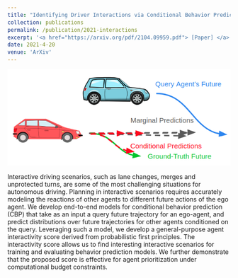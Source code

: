 ```yaml
---
title: "Identifying Driver Interactions via Conditional Behavior Prediction"
collection: publications
permalink: /publication/2021-interactions
excerpt: '<a href="https://arxiv.org/pdf/2104.09959.pdf"> [Paper] </a>'
date: 2021-4-20
venue: 'ArXiv'
---
```


 <img src='/images/cbp_cartoon.png'>
 
Interactive driving scenarios, such as lane changes, merges and unprotected turns, are some of the most challenging situations for autonomous driving. Planning in interactive scenarios requires accurately modeling the reactions of other agents to different future actions of the ego agent. We develop end-to-end models for conditional behavior prediction (CBP) that take as an input a query future trajectory for an ego-agent, and predict distributions over future trajectories for other agents conditioned on the query.  Leveraging such a model, we develop a general-purpose agent interactivity score derived from probabilistic first principles.
The interactivity score allows us to find interesting interactive scenarios for training and evaluating behavior prediction models. We further demonstrate that the proposed score is effective for agent prioritization under computational budget constraints.
 
